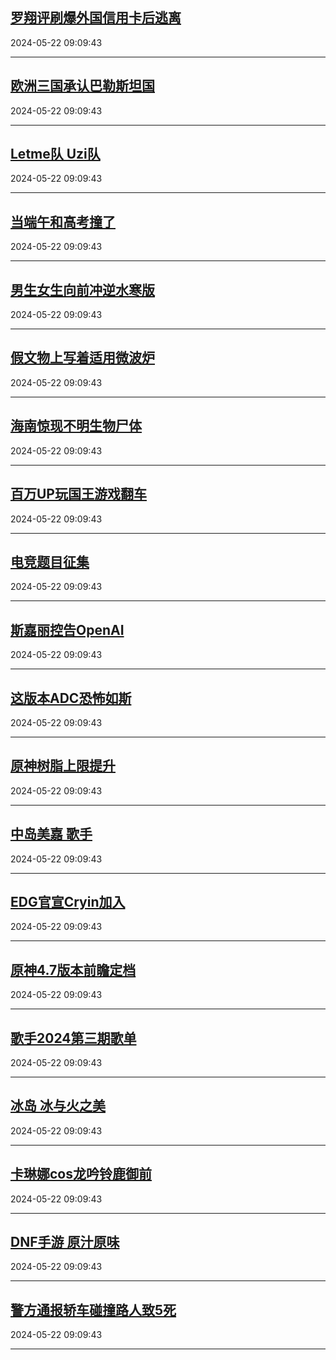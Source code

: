 ## [罗翔评刷爆外国信用卡后逃离](https://search.bilibili.com/all?vt=36849326&keyword=%E7%BD%97%E7%BF%94%E8%AF%84%E5%88%B7%E7%88%86%E5%A4%96%E5%9B%BD%E4%BF%A1%E7%94%A8%E5%8D%A1%E5%90%8E%E9%80%83%E7%A6%BB&order=click)

2024-05-22 09:09:43

---
## [欧洲三国承认巴勒斯坦国](https://search.bilibili.com/all?vt=36849326&keyword=%E6%AC%A7%E6%B4%B2%E4%B8%89%E5%9B%BD%E6%89%BF%E8%AE%A4%E5%B7%B4%E5%8B%92%E6%96%AF%E5%9D%A6%E5%9B%BD&order=click)

2024-05-22 09:09:43

---
## [Letme队 Uzi队](https://search.bilibili.com/all?vt=36849326&keyword=Letme%E9%98%9F+Uzi%E9%98%9F&order=click)

2024-05-22 09:09:43

---
## [当端午和高考撞了](https://search.bilibili.com/all?vt=36849326&keyword=%E5%BD%93%E7%AB%AF%E5%8D%88%E5%92%8C%E9%AB%98%E8%80%83%E6%92%9E%E4%BA%86&order=click)

2024-05-22 09:09:43

---
## [男生女生向前冲逆水寒版](https://search.bilibili.com/all?vt=36849326&keyword=%E7%94%B7%E7%94%9F%E5%A5%B3%E7%94%9F%E5%90%91%E5%89%8D%E5%86%B2%E9%80%86%E6%B0%B4%E5%AF%92%E7%89%88&order=click)

2024-05-22 09:09:43

---
## [假文物上写着适用微波炉](https://search.bilibili.com/all?vt=36849326&keyword=%E5%81%87%E6%96%87%E7%89%A9%E4%B8%8A%E5%86%99%E7%9D%80%E9%80%82%E7%94%A8%E5%BE%AE%E6%B3%A2%E7%82%89&order=click)

2024-05-22 09:09:43

---
## [海南惊现不明生物尸体](https://search.bilibili.com/all?vt=36849326&keyword=%E6%B5%B7%E5%8D%97%E6%83%8A%E7%8E%B0%E4%B8%8D%E6%98%8E%E7%94%9F%E7%89%A9%E5%B0%B8%E4%BD%93&order=click)

2024-05-22 09:09:43

---
## [百万UP玩国王游戏翻车](https://search.bilibili.com/all?vt=36849326&keyword=%E7%99%BE%E4%B8%87UP%E7%8E%A9%E5%9B%BD%E7%8E%8B%E6%B8%B8%E6%88%8F%E7%BF%BB%E8%BD%A6&order=click)

2024-05-22 09:09:43

---
## [电竞题目征集](https://search.bilibili.com/all?vt=36849326&keyword=%E7%94%B5%E7%AB%9E%E9%A2%98%E7%9B%AE%E5%BE%81%E9%9B%86&order=click)

2024-05-22 09:09:43

---
## [斯嘉丽控告OpenAI](https://search.bilibili.com/all?vt=36849326&keyword=%E6%96%AF%E5%98%89%E4%B8%BD%E6%8E%A7%E5%91%8AOpenAI&order=click)

2024-05-22 09:09:43

---
## [这版本ADC恐怖如斯](https://search.bilibili.com/all?vt=36849326&keyword=%E8%BF%99%E7%89%88%E6%9C%ACADC%E6%81%90%E6%80%96%E5%A6%82%E6%96%AF&order=click)

2024-05-22 09:09:43

---
## [原神树脂上限提升](https://search.bilibili.com/all?vt=36849326&keyword=%E5%8E%9F%E7%A5%9E%E6%A0%91%E8%84%82%E4%B8%8A%E9%99%90%E6%8F%90%E5%8D%87&order=click)

2024-05-22 09:09:43

---
## [中岛美嘉 歌手](https://search.bilibili.com/all?vt=36849326&keyword=%E4%B8%AD%E5%B2%9B%E7%BE%8E%E5%98%89+%E6%AD%8C%E6%89%8B&order=click)

2024-05-22 09:09:43

---
## [EDG官宣Cryin加入](https://search.bilibili.com/all?vt=36849326&keyword=EDG%E5%AE%98%E5%AE%A3Cryin%E5%8A%A0%E5%85%A5&order=click)

2024-05-22 09:09:43

---
## [原神4.7版本前瞻定档](https://search.bilibili.com/all?vt=36849326&keyword=%E5%8E%9F%E7%A5%9E4.7%E7%89%88%E6%9C%AC%E5%89%8D%E7%9E%BB%E5%AE%9A%E6%A1%A3&order=click)

2024-05-22 09:09:43

---
## [歌手2024第三期歌单](https://search.bilibili.com/all?vt=36849326&keyword=%E6%AD%8C%E6%89%8B2024%E7%AC%AC%E4%B8%89%E6%9C%9F%E6%AD%8C%E5%8D%95&order=click)

2024-05-22 09:09:43

---
## [冰岛 冰与火之美](https://search.bilibili.com/all?vt=36849326&keyword=%E5%86%B0%E5%B2%9B+%E5%86%B0%E4%B8%8E%E7%81%AB%E4%B9%8B%E7%BE%8E&order=click)

2024-05-22 09:09:43

---
## [卡琳娜cos龙吟铃鹿御前](https://search.bilibili.com/all?vt=36849326&keyword=%E5%8D%A1%E7%90%B3%E5%A8%9Ccos%E9%BE%99%E5%90%9F%E9%93%83%E9%B9%BF%E5%BE%A1%E5%89%8D&order=click)

2024-05-22 09:09:43

---
## [DNF手游 原汁原味](https://search.bilibili.com/all?vt=36849326&keyword=DNF%E6%89%8B%E6%B8%B8+%E5%8E%9F%E6%B1%81%E5%8E%9F%E5%91%B3&order=click)

2024-05-22 09:09:43

---
## [警方通报轿车碰撞路人致5死](https://search.bilibili.com/all?vt=36849326&keyword=%E8%AD%A6%E6%96%B9%E9%80%9A%E6%8A%A5%E8%BD%BF%E8%BD%A6%E7%A2%B0%E6%92%9E%E8%B7%AF%E4%BA%BA%E8%87%B45%E6%AD%BB&order=click)

2024-05-22 09:09:43

---
